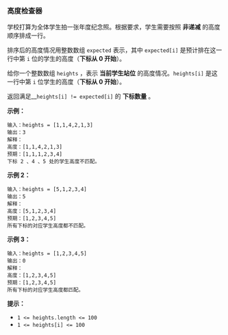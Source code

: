 ### 高度检查器 ###
学校打算为全体学生拍一张年度纪念照。根据要求，学生需要按照 **非递减** 的高度顺序排成一行。

排序后的高度情况用整数数组 `expected` 表示，其中 `expected[i]` 是预计排在这一行中第 `i` 位的学生的高度（**下标从 0 开始**）。

给你一个整数数组 `heights` ，表示 **当前学生站位** 的高度情况。`heights[i]` 是这一行中第 `i` 位学生的高度（**下标从 0 开始**）。

返回满足__`heights[i] != expected[i]` 的 **下标数量** 。



**示例：**

```
输入：heights = [1,1,4,2,1,3]
输出：3 
解释：
高度：[1,1,4,2,1,3]
预期：[1,1,1,2,3,4]
下标 2 、4 、5 处的学生高度不匹配。
```

**示例 2：**

```
输入：heights = [5,1,2,3,4]
输出：5
解释：
高度：[5,1,2,3,4]
预期：[1,2,3,4,5]
所有下标的对应学生高度都不匹配。
```

**示例 3：**

```
输入：heights = [1,2,3,4,5]
输出：0
解释：
高度：[1,2,3,4,5]
预期：[1,2,3,4,5]
所有下标的对应学生高度都匹配。
```



**提示：**

* `1 <= heights.length <= 100`
* `1 <= heights[i] <= 100`

